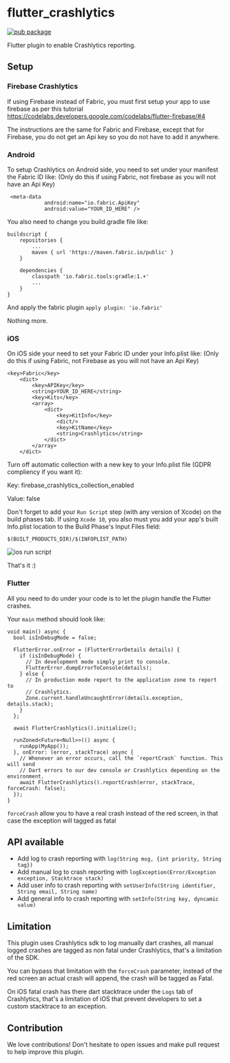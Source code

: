 # flutter_crashlytics

[![pub package](https://img.shields.io/pub/v/flutter_crashlytics.svg)](https://pub.dartlang.org/packages/flutter_crashlytics)

Flutter plugin to enable Crashlytics reporting.

## Setup

### Firebase Crashlytics

If using Firebase instead of Fabric, you must first setup your app to use firebase as per this tutorial
https://codelabs.developers.google.com/codelabs/flutter-firebase/#4

The instructions are the same for Fabric and Firebase, except that for Firebase, you do not get an Api key so you do not have to add it anywhere.

### Android
To setup Crashlytics on Android side, you need to set under your manifest the Fabric ID like: 
(Only do this if using Fabric, not firebase as you will not have an Api Key)
```
 <meta-data
            android:name="io.fabric.ApiKey"
            android:value="YOUR_ID_HERE" />
```

You also need to change you build.gradle file like: 

```
buildscript {
    repositories {
        ...
        maven { url 'https://maven.fabric.io/public' }
    }

    dependencies {
        classpath 'io.fabric.tools:gradle:1.+'
        ...
    }
}
```

And apply the fabric plugin `apply plugin: 'io.fabric'` 

Nothing more.

### iOS
On iOS side your need to set your Fabric ID under your Info.plist like: 
(Only do this if using Fabric, not Firebase as you will not have an Api Key)
```
<key>Fabric</key>
    <dict>
        <key>APIKey</key>
        <string>YOUR_ID_HERE</string>
        <key>Kits</key>
        <array>
            <dict>
                <key>KitInfo</key>
                <dict/>
                <key>KitName</key>
                <string>Crashlytics</string>
            </dict>
        </array>
    </dict>
```

Turn off automatic collection with a new key to your Info.plist file (GDPR compliency if you want it):

Key: firebase_crashlytics_collection_enabled

Value: false

Don't forget to add your `Run Script` step (with any version of Xcode) on the build phases tab. 
If using `Xcode 10`, you also must you add your app's built Info.plist location to the Build Phase's Input Files field:
```
$(BUILT_PRODUCTS_DIR)/$(INFOPLIST_PATH)
```

![ios run script](https://github.com/kiwi-bop/flutter_crashlytics/raw/master/iosScript.jpg "ios run script") 


That's it :)

### Flutter 
All you need to do under your code is to let the plugin handle the Flutter crashes.

Your `main` method should look like:

```
void main() async {
  bool isInDebugMode = false;

  FlutterError.onError = (FlutterErrorDetails details) {
    if (isInDebugMode) {
      // In development mode simply print to console.
      FlutterError.dumpErrorToConsole(details);
    } else {
      // In production mode report to the application zone to report to
      // Crashlytics.
      Zone.current.handleUncaughtError(details.exception, details.stack);
    }
  };

  await FlutterCrashlytics().initialize();

  runZoned<Future<Null>>(() async {
    runApp(MyApp());
  }, onError: (error, stackTrace) async {
    // Whenever an error occurs, call the `reportCrash` function. This will send
    // Dart errors to our dev console or Crashlytics depending on the environment.
    await FlutterCrashlytics().reportCrash(error, stackTrace, forceCrash: false);
  });
}
```

`forceCrash` allow you to have a real crash instead of the red screen, in that case the exception will tagged as fatal 

## API available
- Add log to crash reporting with `log(String msg, {int priority, String tag})`
- Add manual log to crash reporting with `logException(Error/Exception exception, Stacktrace stack)`
- Add user info to crash reporting with `setUserInfo(String identifier, String email, String name)`
- Add general info to crash reporting with  `setInfo(String key, dyncamic value)`

## Limitation 
This plugin uses Crashlytics sdk to log manually dart crashes, all manual logged crashes are tagged as non fatal under Crashlytics, that's a limitation of the SDK.

You can bypass that limitation with the `forceCrash` parameter, instead of the red screen an actual crash will append, the crash will be tagged as Fatal.

On iOS fatal crash has there dart stacktrace under the `Logs` tab of Crashlytics, that's a limitation of iOS that prevent developers to set a custom stacktrace to an exception. 

## Contribution
We love contributions! Don't hesitate to open issues and make pull request to help improve this plugin.
